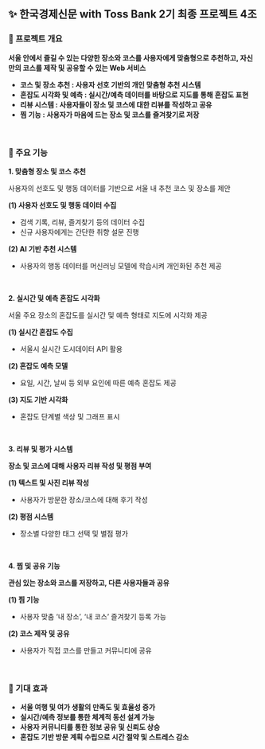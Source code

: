 ## ✨ 한국경제신문 with Toss Bank 2기 최종 프로젝트 4조

### **📌 프로젝트 개요**

**서울 안에서 즐길 수 있는 다양한 장소와 코스를 사용자에게 맞춤형으로 추천하고, 자신만의 코스를 제작 및 공유할 수 있는 Web 서비스**

- **코스 및 장소 추천
: 사용자 선호 기반의 개인 맞춤형 추천 시스템**
- **혼잡도 시각화 및 예측
: 실시간/예측 데이터를 바탕으로 지도를 통해 혼잡도 표현**
- **리뷰 시스템
: 사용자들이 장소 및 코스에 대한 리뷰를 작성하고 공유**
- **찜 기능
: 사용자가 마음에 드는 장소 및 코스를 즐겨찾기로 저장**

<br />

### **📌 주요 기능**

**1. 맞춤형 장소 및 코스 추천**

사용자의 선호도 및 행동 데이터를 기반으로 서울 내 추천 코스 및 장소를 제안

**(1) 사용자 선호도 및 행동 데이터 수집**

- 검색 기록, 리뷰, 즐겨찾기 등의 데이터 수집
- 신규 사용자에게는 간단한 취향 설문 진행

**(2) AI 기반 추천 시스템**

- 사용자의 행동 데이터를 머신러닝 모델에 학습시켜 개인화된 추천 제공

<br />

**2. 실시간 및 예측 혼잡도 시각화**

서울 주요 장소의 혼잡도를 실시간 및 예측 형태로 지도에 시각화 제공

**(1) 실시간 혼잡도 수집**

- 서울시 실시간 도시데이터 API 활용

**(2) 혼잡도 예측 모델**

- 요일, 시간, 날씨 등 외부 요인에 따른 예측 혼잡도 제공

**(3) 지도 기반 시각화**

- 혼잡도 단계별 색상 및 그래프 표시

<br />

**3. 리뷰 및 평가 시스템**

**장소 및 코스에 대해 사용자 리뷰 작성 및 평점 부여**

**(1) 텍스트 및 사진 리뷰 작성**

- 사용자가 방문한 장소/코스에 대해 후기 작성

**(2) 평점 시스템**

- 장소별 다양한 태그 선택 및 별점 평가

<br />

**4. 찜 및 공유 기능**

**관심 있는 장소와 코스를 저장하고, 다른 사용자들과 공유**

**(1) 찜 기능**

- 사용자 맞춤 ‘내 장소’, ‘내 코스’ 즐겨찾기 등록 가능

**(2) 코스 제작 및 공유**

- 사용자가 직접 코스를 만들고 커뮤니티에 공유

<br />

### **📢 기대 효과**

- **서울 여행 및 여가 생활의 만족도 및 효율성 증가**
- **실시간/예측 정보를 통한 체계적 동선 설계 가능**
- **사용자 커뮤니티를 통한 정보 공유 및 신뢰도 상승**
- **혼잡도 기반 방문 계획 수립으로 시간 절약 및 스트레스 감소**
